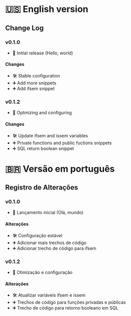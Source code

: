 # 🇺🇸 English version

## Change Log

### v0.1.0

- 🎉 Initial release (Hello, world)

#### Changes

- 🛠️ Stable configuration
- ➕ Add more snippets
- ➕ Add ifsem snippet

### v0.1.2

- 🔁 Optmizing and configuring
#### Changes

- 🛠️ Update ifsem and issem variables 
- ➕ Private functions and public fuctions snippets
- ➕ SQL return boolean snippet

# 🇧🇷 Versão em português 

## Registro de Alterações

### v0.1.0

- 🎉 Lançamento inicial (Olá, mundo)

#### Alterações

- 🛠️ Configuração estável
- ➕ Adicionar mais trechos de código
- ➕ Adicionar trecho de código para ifsem

### v0.1.2

- 🔁 Otimização e configuração
#### Alterações

- 🛠️ Atualizar variáveis ifsem e issem
- ➕ Trechos de código para funções privadas e públicas
- ➕ Trecho de código para retorno booleano em SQL